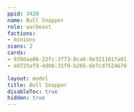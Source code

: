 ```yaml
---
ppid: 3420
name: Bull Snapper
role: warbeast
factions:
- minions
scans: 2
cards:
- 939daa06-22fc-3f73-8ca6-0e321101fa01
- dd725af9-4d08-31f0-b265-6b7cd7524676

layout: model
title: Bull Snapper
disableToc: true
hidden: true
---
```

